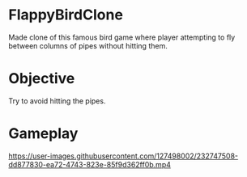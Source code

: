 # FlappyBirdClone
Made clone of this famous bird game where player attempting to fly between columns of pipes without hitting them.

# Objective
Try to avoid hitting the pipes.

# Gameplay

https://user-images.githubusercontent.com/127498002/232747508-dd877830-ea72-4743-823e-85f9d362ff0b.mp4

